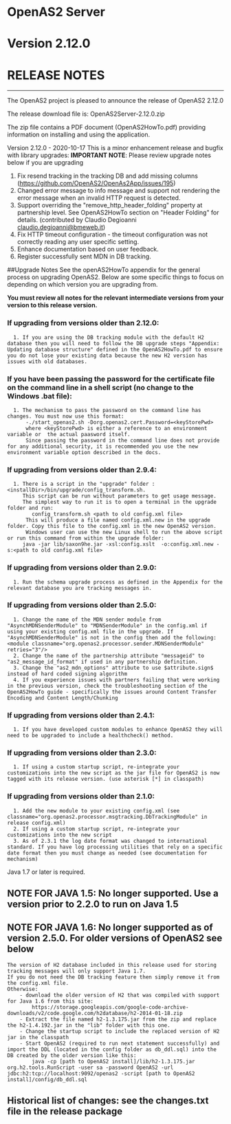 #              OpenAS2 Server
#              Version 2.12.0
#              RELEASE NOTES
-----
The OpenAS2 project is pleased to announce the release of OpenAS2 2.12.0

The release download file is: OpenAS2Server-2.12.0.zip

The zip file contains a PDF document (OpenAS2HowTo.pdf) providing information on installing and using the application.

Version 2.12.0 - 2020-10-17
This is a minor enhancement release and bugfix with library upgrades:
       **IMPORTANT NOTE**: Please review upgrade notes below if you are upgrading

  1. Fix resend tracking in the tracking DB and add missing columns (https://github.com/OpenAS2/OpenAs2App/issues/195)
  2. Changed error message to info message and support not rendering the error message when an invalid HTTP request is detected.
  3. Support overriding the "remove_http_header_folding" property at partnership level. See OpenAS2HowTo section on "Header Folding" for details. (contributed by Claudio Degioanni claudio.degioanni@bmeweb.it)
  4. Fix HTTP timeout configuration - the timeout configuration was  not correctly reading any user specific setting.
  5. Enhance documentation based on user feedback.
  6. Register successfully sent MDN in DB tracking.


##Upgrade Notes
 See the openAS2HowTo appendix for the general process on upgrading OpenAS2.
 Below are some specific things to focus on depending on which version you are upgrading from.

 **You must review all notes for the relevant intermediate versions from your version to this release version.**

### If upgrading from versions older than 2.12.0:
      1. If you are using the DB tracking module with the default H2 database then you will need to follow the DB upgrade steps "Appendix: Updating database structure" defined in the OpenAS2HowTo.pdf to ensure you do not lose your existing data because the new H2 version has issues with old databases.


### If you have been passing the password for the certificate file on the command line in a shell script (no change to the Windows .bat file):
      1. The mechanism to pass the password on the command line has changes. You must now use this format:
          -./start_openas2.sh -Dorg.openas2.cert.Password=<keyStorePwd>
          where <keyStorePwd> is either a reference to an environment variable or  the actual paasword itself.
          Since passing the password in the command line does not provide for any additional security, it is recommended you use the new environment variable option described in the docs.

### If upgrading from versions older than 2.9.4:
      1. There is a script in the "upgrade" folder : <installDir>/bin/upgrade/config_transform.sh.
         This script can be run without parameters to get usage message.
         The simplest way to run it is to open a terminal in the upgrade folder and run:
            config_transform.sh <path to old config.xml file>
          This will produce a file named config.xml.new in the upgrade folder. Copy this file to the config.xml in the new OpenAS2 version.
          Windows user can use the new Linux shell to run the above script or run this command from within the upgrade folder:
         java -jar lib/saxon9he.jar -xsl:config.xslt  -o:config.xml.new -s:<path to old config.xml file>

### If upgrading from versions older than 2.9.0:
      1. Run the schema upgrade process as defined in the Appendix for the relevant database you are tracking messages in.

### If upgrading from versions older than 2.5.0:
      1. Change the name of the MDN sender module from "AsynchMDNSenderModule" to "MDNSenderModule" in the config.xml if using your existing config.xml file in the upgrade. If "AsynchMDNSenderModule" is not in the config then add the following: <module classname="org.openas2.processor.sender.MDNSenderModule" retries="3"/>
      2. Change the name of the partnership attribute "messageid" to "as2_message_id_format" if used in any partnership definition.
      3. Change the "as2_mdn_options" attribute to use $attribute.sign$ instead of hard coded signing algorithm
      4. If you experience issues with partners failing that were working in the previous version, check the troubleshooting section of the OpenAS2HowTo guide - specifically the issues around Content Transfer Encoding and Content Length/Chunking


### If upgrading from versions older than 2.4.1:
      1. If you have developed custom modules to enhance OpenAS2 they will need to be upgraded to include a healthcheck() method.
### If upgrading from versions older than 2.3.0:
      1. If using a custom startup script, re-integrate your customizations into the new script as the jar file for OpenAS2 is now tagged with its release version. (use asterisk [*] in classpath)
### If upgrading from versions older than 2.1.0:
      1. Add the new module to your existing config.xml (see classname="org.openas2.processor.msgtracking.DbTrackingModule" in release config.xml)
      2. If using a custom startup script, re-integrate your customizations into the new script
      3. As of 2.3.1 the log date format was changed to international standard. If you have log processing utilities that rely on a specific date format then you must change as needed (see documentation for mechanism)
  
Java 1.7 or later is required.

## NOTE FOR JAVA 1.5: No longer supported. Use a version prior to 2.2.0 to run on Java 1.5

## NOTE FOR JAVA 1.6: No longer supported as of version 2.5.0. For older versions of OpenAS2 see below
	The version of H2 database included in this release used for storing tracking messages will only support Java 1.7.
	If you do not need the DB tracking feature then simply remove it from the config.xml file.
	Otherwise:
		- download the older version of H2 that was compiled with support for Java 1.6 from this site:
			https://storage.googleapis.com/google-code-archive-downloads/v2/code.google.com/h2database/h2-2014-01-18.zip
		- Extract the file named h2-1.3.175.jar from the zip and replace the h2-1.4.192.jar in the "lib" folder with this one.
		- Change the startup script to include the replaced version of H2 jar in the classpath
		- Start OpenAS2 (required to run next statement successfully) and import the DDL (located in the config folder as db_ddl.sql) into the DB created by the older version like this:
			java -cp [path to OpenAS2 install]/lib/h2-1.3.175.jar org.h2.tools.RunScript -user sa -password OpenAS2 -url jdbc:h2:tcp://localhost:9092/openas2 -script [path to OpenAS2 install]/config/db_ddl.sql

## Historical list of changes: see the changes.txt file in the release package
